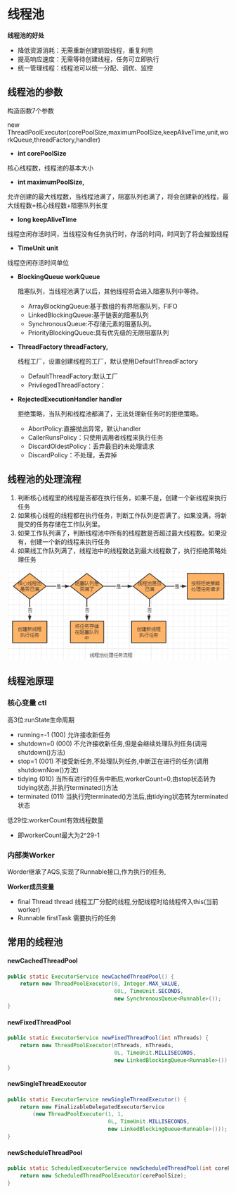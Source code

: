 # 线程池



**线程池的好处**

* 降低资源消耗：无需重新创建销毁线程，重复利用
* 提高响应速度：无需等待创建线程，任务可立即执行
* 统一管理线程：线程池可以统一分配、调优、监控



## 线程池的参数

构造函数7个参数

new ThreadPoolExecutor(corePoolSize,maximumPoolSize,keepAliveTime,unit,workQueue,threadFactory,handler)

* **int corePoolSize**

核心线程数，线程池的基本大小

* **int maximumPoolSize,**

允许创建的最大线程数，当线程池满了，阻塞队列也满了，将会创建新的线程，最大线程数=核心线程数+阻塞队列长度

* **long keepAliveTime**

线程空闲存活时间，当线程没有任务执行时，存活的时间，时间到了将会摧毁线程

* **TimeUnit unit**

线程空闲存活时间单位

* **BlockingQueue<Runnable> workQueue**

  阻塞队列，当线程池满了以后，其他线程将会进入阻塞队列中等待。

  * ArrayBlockingQueue:基于数组的有界阻塞队列，FIFO
  * LinkedBlockingQueue:基于链表的阻塞队列
  * SynchronousQueue:不存储元素的阻塞队列。
  * PriorityBlockingQueue:具有优先级的无限阻塞队列

* **ThreadFactory threadFactory,**

  线程工厂，设置创建线程的工厂，默认使用DefaultThreadFactory

  * DefaultThreadFactory:默认工厂
  * PrivilegedThreadFactory：

* **RejectedExecutionHandler handler**

  拒绝策略，当队列和线程池都满了，无法处理新任务时的拒绝策略。

  * AbortPolicy:直接抛出异常，默认handler
  * CallerRunsPolicy：只使用调用者线程来执行任务
  * DiscardOldestPolicy：丢弃最旧的未处理请求
  * DiscardPolicy：不处理，丢弃掉



## 线程池的处理流程

1. 判断核心线程里的线程是否都在执行任务，如果不是，创建一个新线程来执行任务
2. 如果核心线程的线程都在执行任务，判断工作队列是否满了。如果没满，将新提交的任务存储在工作队列里。
3. 如果工作队列满了，判断线程池中所有的线程数是否超过最大线程数。如果没有，创建一个新的线程来执行任务
4. 如果线工作队列满了，线程池中的线程数达到最大线程数了，执行拒绝策略处理任务

![image-20210413165345318](image-20210413165345318.png)

## 线程池原理

### 核心变量 ctl

高3位:runState生命周期

* running=-1 (100)   允许接收新任务
* shutdown=0 (000)   不允许接收新任务,但是会继续处理队列任务(调用shutdown()方法)
* stop=1 (001)   不接受新任务,不处理队列任务,中断正在进行的任务(调用shutdownNow()方法)
* tidying (010)  当所有进行的任务中断后,workerCount=0,由stop状态转为tidying状态,并执行terminated()方法
* terminated (011)  当执行完terminated()方法后,由tidying状态转为terminated状态



低29位:workerCount有效线程数量

* 即workerCount最大为2^29-1

### 内部类Worker

Worder继承了AQS,实现了Runnable接口,作为执行的任务,

**Worker成员变量** 

* final Thread thread  线程工厂分配的线程,分配线程时给线程传入this(当前worker)
* Runnable firstTask  需要执行的任务



## 常用的线程池

#### **newCachedThreadPool**

```java
public static ExecutorService newCachedThreadPool() {
    return new ThreadPoolExecutor(0, Integer.MAX_VALUE,
                                  60L, TimeUnit.SECONDS,
                                  new SynchronousQueue<Runnable>());
}
```

#### **newFixedThreadPool**

```java
public static ExecutorService newFixedThreadPool(int nThreads) {
    return new ThreadPoolExecutor(nThreads, nThreads,
                                  0L, TimeUnit.MILLISECONDS,
                                  new LinkedBlockingQueue<Runnable>());
}
```

#### **newSingleThreadExecutor**

```java
public static ExecutorService newSingleThreadExecutor() {
    return new FinalizableDelegatedExecutorService
        (new ThreadPoolExecutor(1, 1,
                                0L, TimeUnit.MILLISECONDS,
                                new LinkedBlockingQueue<Runnable>()));
}
```

#### **newScheduleThreadPool**

```java
public static ScheduledExecutorService newScheduledThreadPool(int corePoolSize) {
    return new ScheduledThreadPoolExecutor(corePoolSize);
}
```